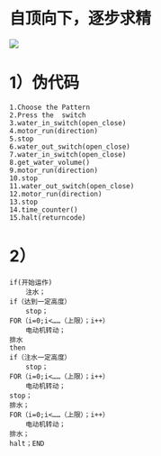 # 自顶向下，逐步求精   
![](https://img-blog.csdn.net/20171130122542055?watermark/2/text/aHR0cDovL2Jsb2cuY3Nkbi5uZXQveno5NjI5/font/5a6L5L2T/fontsize/400/fill/I0JBQkFCMA==/dissolve/70/gravity/SouthEast)





# 1）伪代码
    1.Choose the Pattern        
    2.Press the  switch           
    3.water_in_switch(open_close)       
    4.motor_run(direction)           
    5.stop                 
    6.water_out_switch(open_close)        
    7.water_in_switch(open_close)        
    8.get_water_volume()     
    9.motor_run(direction)      
    10.stop            
    11.water_out_switch(open_close)       
    12.motor_run(direction)       
    13.stop           
    14.time_counter()        
    15.halt(returncode)           
# 2）             
	if(开始运作)            
		注水；            
	if（达到一定高度）           
		stop；            
	FOR（i=0;i<……（上限）；i++）             
		电动机转动；             
	排水         
	then           
	if（注水一定高度）         
		stop；        
	FOR（i=0;i<……（上限）；i++）        
		电动机转动；        
	stop；         
	排水；        
	FOR（i=0;i<……（上限）；i++）        
		电动机转动；
	排水；           
	halt；END   
